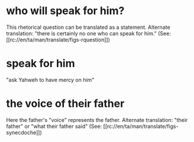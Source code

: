 # who will speak for him?

This rhetorical question can be translated as a statement. Alternate translation: "there is certainly no one who can speak for him." (See: [[rc://en/ta/man/translate/figs-rquestion]])

# speak for him

"ask Yahweh to have mercy on him"

# the voice of their father

Here the father's "voice" represents the father. Alternate translation: "their father" or "what their father said" (See: [[rc://en/ta/man/translate/figs-synecdoche]])

